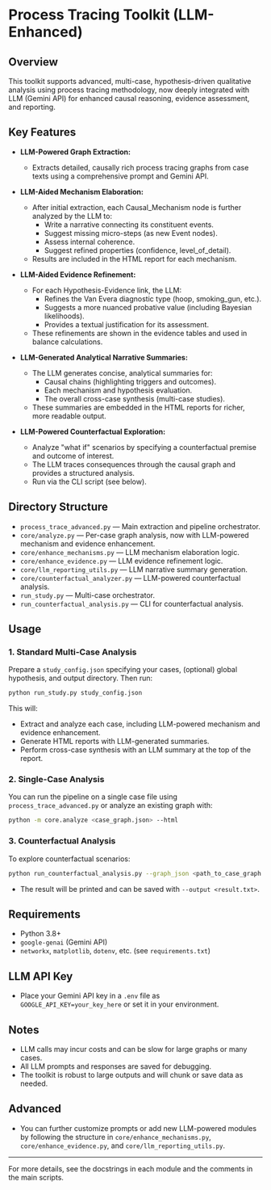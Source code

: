 # Process Tracing Toolkit (LLM-Enhanced)

## Overview

This toolkit supports advanced, multi-case, hypothesis-driven qualitative analysis using process tracing methodology, now deeply integrated with LLM (Gemini API) for enhanced causal reasoning, evidence assessment, and reporting.

## Key Features

- **LLM-Powered Graph Extraction:**
  - Extracts detailed, causally rich process tracing graphs from case texts using a comprehensive prompt and Gemini API.

- **LLM-Aided Mechanism Elaboration:**
  - After initial extraction, each Causal_Mechanism node is further analyzed by the LLM to:
    - Write a narrative connecting its constituent events.
    - Suggest missing micro-steps (as new Event nodes).
    - Assess internal coherence.
    - Suggest refined properties (confidence, level_of_detail).
  - Results are included in the HTML report for each mechanism.

- **LLM-Aided Evidence Refinement:**
  - For each Hypothesis-Evidence link, the LLM:
    - Refines the Van Evera diagnostic type (hoop, smoking_gun, etc.).
    - Suggests a more nuanced probative value (including Bayesian likelihoods).
    - Provides a textual justification for its assessment.
  - These refinements are shown in the evidence tables and used in balance calculations.

- **LLM-Generated Analytical Narrative Summaries:**
  - The LLM generates concise, analytical summaries for:
    - Causal chains (highlighting triggers and outcomes).
    - Each mechanism and hypothesis evaluation.
    - The overall cross-case synthesis (multi-case studies).
  - These summaries are embedded in the HTML reports for richer, more readable output.

- **LLM-Powered Counterfactual Exploration:**
  - Analyze "what if" scenarios by specifying a counterfactual premise and outcome of interest.
  - The LLM traces consequences through the causal graph and provides a structured analysis.
  - Run via the CLI script (see below).

## Directory Structure

- `process_trace_advanced.py` — Main extraction and pipeline orchestrator.
- `core/analyze.py` — Per-case graph analysis, now with LLM-powered mechanism and evidence enhancement.
- `core/enhance_mechanisms.py` — LLM mechanism elaboration logic.
- `core/enhance_evidence.py` — LLM evidence refinement logic.
- `core/llm_reporting_utils.py` — LLM narrative summary generation.
- `core/counterfactual_analyzer.py` — LLM-powered counterfactual analysis.
- `run_study.py` — Multi-case orchestrator.
- `run_counterfactual_analysis.py` — CLI for counterfactual analysis.

## Usage

### 1. Standard Multi-Case Analysis

Prepare a `study_config.json` specifying your cases, (optional) global hypothesis, and output directory. Then run:

```bash
python run_study.py study_config.json
```

This will:
- Extract and analyze each case, including LLM-powered mechanism and evidence enhancement.
- Generate HTML reports with LLM-generated summaries.
- Perform cross-case synthesis with an LLM summary at the top of the report.

### 2. Single-Case Analysis

You can run the pipeline on a single case file using `process_trace_advanced.py` or analyze an existing graph with:

```bash
python -m core.analyze <case_graph.json> --html
```

### 3. Counterfactual Analysis

To explore counterfactual scenarios:

```bash
python run_counterfactual_analysis.py --graph_json <path_to_case_graph.json> --premise "What if Event X did not happen?" --outcome_id <EventY>
```

- The result will be printed and can be saved with `--output <result.txt>`.

## Requirements

- Python 3.8+
- `google-genai` (Gemini API)
- `networkx`, `matplotlib`, `dotenv`, etc. (see `requirements.txt`)

## LLM API Key

- Place your Gemini API key in a `.env` file as `GOOGLE_API_KEY=your_key_here` or set it in your environment.

## Notes

- LLM calls may incur costs and can be slow for large graphs or many cases.
- All LLM prompts and responses are saved for debugging.
- The toolkit is robust to large outputs and will chunk or save data as needed.

## Advanced

- You can further customize prompts or add new LLM-powered modules by following the structure in `core/enhance_mechanisms.py`, `core/enhance_evidence.py`, and `core/llm_reporting_utils.py`.

---

For more details, see the docstrings in each module and the comments in the main scripts.
